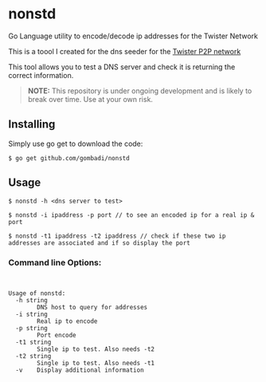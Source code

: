 # nonstd
Go Language utility to encode/decode ip addresses for the Twister Network

This is a toool I created for the dns seeder for the [Twister P2P network](https://github.com/gombadi/dnsseeder/)

This tool allows you to test a DNS server and check it is returning the correct information.



> **NOTE:** This repository is under ongoing development and
is likely to break over time. Use at your own risk.


## Installing

Simply use go get to download the code:

    $ go get github.com/gombadi/nonstd


## Usage

    $ nonstd -h <dns server to test>

    $ nonstd -i ipaddress -p port // to see an encoded ip for a real ip & port

    $ nonstd -t1 ipaddress -t2 ipaddress // check if these two ip addresses are associated and if so display the port


### Command line Options:

```


Usage of nonstd:
  -h string
        DNS host to query for addresses
  -i string
        Real ip to encode
  -p string
        Port encode
  -t1 string
        Single ip to test. Also needs -t2
  -t2 string
        Single ip to test. Also needs -t1
  -v    Display additional information

```


